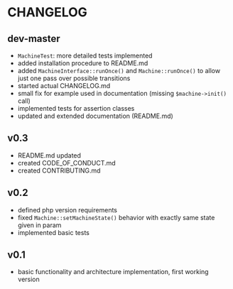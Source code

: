 # CHANGELOG

## dev-master

- `MachineTest`: more detailed tests implemented 
- added installation procedure to README.md  
- added `MachineInterface::runOnce()` and `Machine::runOnce()` to allow just one pass over possible transitions
- started actual CHANGELOG.md
- small fix for example used in documentation (missing `$machine->init()` call)
- implemented tests for assertion classes
- updated and extended documentation (README.md)

## v0.3

- README.md updated
- created CODE_OF_CONDUCT.md
- created CONTRIBUTING.md

## v0.2

- defined php version requirements
- fixed `Machine::setMachineState()` behavior with exactly same state given in param
- implemented basic tests

## v0.1

- basic functionality and architecture implementation, first working version